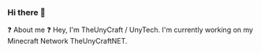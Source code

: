 ### Hi there 👋

❓ About me ❓
Hey, I'm TheUnyCraft / UnyTech. I'm currently working on my Minecraft Network TheUnyCraftNET. 


<!--
**danzelgeb/danzelgeb** is a ✨ _special_ ✨ repository because its `README.md` (this file) appears on your GitHub profile.

Here are some ideas to get you started:

- 🔭 I’m currently working on ...
- 🌱 I’m currently learning ...
- 👯 I’m looking to collaborate on ...
- 🤔 I’m looking for help with ...
- 💬 Ask me about ...
- 📫 How to reach me: ...
- 😄 Pronouns: ...
- ⚡ Fun fact: ...


My name is Daniel I'm Owner of the 
TheUnyCraftNET Minecraft Network.


- 📍 near Ffm
- 🍰 23.04
- Hobbys: Cooding and Gaming
- 💻 Java, HTML, CSS, Python
-->
